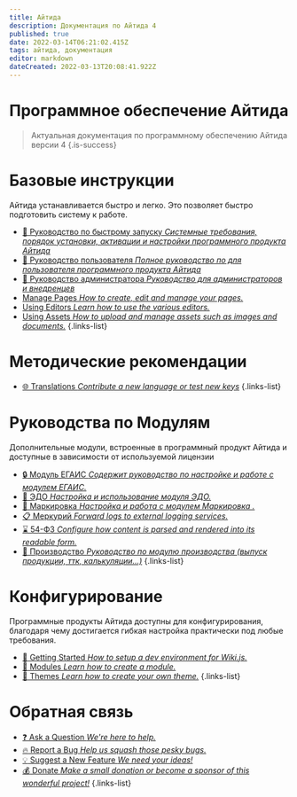 ```yaml
---
title: Айтида
description: Документация по Айтида 4
published: true
date: 2022-03-14T06:21:02.415Z
tags: айтида, документация
editor: markdown
dateCreated: 2022-03-13T20:08:41.922Z
---
```



# Программное обеспечение Айтида
> Актуальная документация по программному обеспечению Айтида версии 4
{.is-success}

# Базовые инструкции

Айтида устанавливается быстро и легко. Это позволяет быстро подготовить систему к работе.

- [:rocket: Руководство по быстрому запуску *Системные требования, порядок установки, активации и настройки программного продукта Айтида*](/quick-start)
- [:busts_in_silhouette: Руководство пользователя *Полное руководство по для пользователя программного продукта Айтида*](/user-guide)
- [:wrench: Руководство администратора *Руководство для администраторов и внедренцев*](/admin-guide/structure)
- [Manage Pages *How to create, edit and manage your pages.*](/guide/pages)
- [Using Editors *Learn how to use the various editors.*](/editors)
- [Using Assets *How to upload and manage assets such as images and documents.*](/guide/assets)
{.links-list}

# Методические рекомендации
- [:globe_with_meridians: Translations *Contribute a new language or test new keys*](/dev/translations)
{.links-list}


# Руководства по Модулям
Дополнительные модули, встроенные в программный продукт Айтида и доступные в зависимости от используемой лицензии
- [:lock: Модуль ЕГАИС *Содержит руководство по настройке и работе с модулем ЕГАИС.*](/egais)
- [:speech_balloon: ЭДО *Настройка и использование модуля ЭДО.*](/edi)
- [:pencil: Маркировка *Настройка и работа с модулем Маркировка .*](/marking)
- [:clipboard: Меркурий *Forward logs to external logging services.*](/mercury)
- [:hourglass: 54-ФЗ *Configure how content is parsed and rendered into its readable form.*](/fz54)
- [:stew: Производство *Руководство по модулю производства (выпуск продукции, ттк, калькуляции...)*](/prz)
{.links-list}

# Конфигурирование

Программные продукты Айтида доступны для конфигурирования, благодаря чему достигается гибкая настройка практически под любые требования.

- [:book: Getting Started *How to setup a dev environment for Wiki.js.*](/dev)
- [:closed_book: Modules *Learn how to create a module.*](/dev/modules)
- [:art: Themes *Learn how to create your own theme.*](/dev/themes)
{.links-list}

# Обратная связь
- [:question: Ask a Question *We're here to help.*](https://github.com/Requarks/wiki/discussions)
- [:fire: Report a Bug *Help us squash those pesky bugs.*](https://github.com/Requarks/wiki/discussions)
- [:bulb: Suggest a New Feature *We need your ideas!*](https://requests.requarks.io/wiki)
- [:moneybag: Donate *Make a small donation or become a sponsor of this wonderful project!*](https://js.wiki/donate)
{.links-list}
